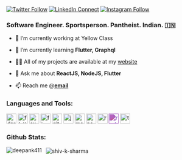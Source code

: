 
[![Twitter Follow][twitterbadge]][twitterfollow]
[![LinkedIn Connect][linkedinbadge]][linkedin]
[![Instagram Follow][instabadge]][instagram]

### Software Engineer. Sportsperson. Pantheist. Indian. 🇮🇳

- 🔭 I’m currently working at Yellow Class

- 🌱 I’m currently learning **Flutter, Graphql**

- 👨‍💻 All of my projects are available at my [website][website]

- 💬 Ask me about **ReactJS, NodeJS, Flutter**

- 📫 Reach me @**[email][email]**

### Languages and Tools:

<p align="left">
<img src="https://www.vectorlogo.zone/logos/dartlang/dartlang-icon.svg" alt="dart" width="26" height="26"/>
<img src="https://www.vectorlogo.zone/logos/flutterio/flutterio-icon.svg" alt="flutter" width="26" height="26"/>
<img src="https://www.vectorlogo.zone/logos/expressjs/expressjs-icon.svg" alt="express" width="26" height="26"/>
<img src="https://www.vectorlogo.zone/logos/firebase/firebase-icon.svg" alt="firebase" width="26" height="26"/>
<img src="https://www.vectorlogo.zone/logos/git-scm/git-scm-icon.svg" alt="git" width="26" height="26"/>
<img src="https://www.vectorlogo.zone/logos/javascript/javascript-icon.svg" alt="javascript" width="26" height="26"/>
<img src="https://www.vectorlogo.zone/logos/mongodb/mongodb-icon.svg" alt="mongodb" width="26" height="26"/>
<img src="https://www.vectorlogo.zone/logos/nodejs/nodejs-icon.svg" alt="nodejs" width="26" height="26"/>
<img src="https://www.vectorlogo.zone/logos/reactjs/reactjs-icon.svg" alt="react" width="26" height="26"/>
<img src="https://unpkg.com/simple-icons@v4/icons/redux.svg" style="filter: invert(39%) sepia(35%) saturate(2239%) hue-rotate(235deg) brightness(77%) contrast(89%);" alt="redux" width="26" height="26"/>
<img src="https://www.vectorlogo.zone/logos/typescriptlang/typescriptlang-icon.svg" alt="typescript" width="26" height="26"/>
</p>

### Github Stats:

<p>
<img align="left" src="https://github-readme-stats.vercel.app/api/?username=deepank411&count_private=true&theme=tokyonight&showicons=true" alt="deepank411" />
</p>

<p>&nbsp;
<img align="center" src="https://github-readme-stats.vercel.app/api/top-langs/?username=deepank411&langs_count=5&theme=tokyonight" alt="shiv-k-sharma" />
</p>

[email]: mailto://deepank411@gmail.com
[website]: https://deepank411.github.io
[twitterfollow]: https://twitter.com/intent/follow?screen_name=deepank411
[linkedin]: https://www.linkedin.com/in/deepank411/
[instagram]: http://instagram.com/travelloper
[twitterbadge]: https://img.shields.io/badge/twitter-%231DA1F2.svg?&style=for-the-badge&logo=twitter&logoColor=white
[linkedinbadge]: https://img.shields.io/badge/linkedin-%230077B5.svg?&style=for-the-badge&logo=linkedin&logoColor=white
[instabadge]: https://img.shields.io/badge/instagram-%23E4405F.svg?&style=for-the-badge&logo=instagram&logoColor=white
